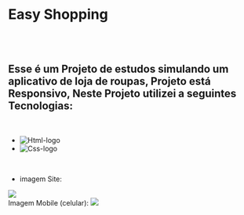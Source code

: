 <h1>Easy Shopping</h1>
<br/>
<br/>
<h2>Esse é um Projeto de estudos simulando um aplicativo de loja de roupas, Projeto está Responsivo, Neste Projeto utilizei a seguintes Tecnologias:</h2>
<br/>


- <img src="https://img.shields.io/badge/HTML5-E34F26?style=for-the-badge&logo=html5&logoColor=white" alt="Html-logo"/>
- <img src="https://img.shields.io/badge/CSS3-1572B6?style=for-the-badge&logo=css3&logoColor=white" alt="Css-logo"/>

<br/>

- imagem Site:
<img src="https://github.com/leonardosantos10/Projeto-easy-shopping-/blob/main/assets/Desktop.png?raw=true"/>
<br/> Imagem Mobile (celular):
<img src="https://github.com/leonardosantos10/Projeto-easy-shopping-/blob/main/assets/mobile%20atual.png?raw=true"/>

</p>
